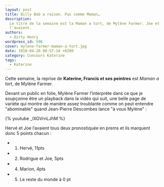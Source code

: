 ```yaml
---
layout: post
title: Billy Bob a raison. Pas comme Maman…
description:
  Le titre de la semaine est la Maman a tort, de Mylène Farmer. Joe et Hervé
  l'avaient.
authors:
  - Dirty Henry
wordpress_id: 596
cover: mylene-farmer-maman-a-tort.jpg
date: 2010-04-20 08:57:14 +0200
category: Concours Katerine
tags:
  - Katerine
---
```


Cette semaine, la reprise de **Katerine, Francis et ses peintres** est _Maman a
tort_, de Mylène Farmer.

Devant un public en folie, Mylène Farmer l’interprète dans ce que je soupçonne
être un playback dans la vidéo qui suit, une belle page de variéte qui montre de
manière assez troublante comme on peut entendre "abominable" quand Jean-Pierre
Descombes lance "à vous Mylène" :

{% youtube _lXGVrnLJhM %}

Hervé et Joe l’avaient tous deux pronostiquée en prems et ils marquent donc 5
points chacun :

- 1. Hervé, 11pts
- 2. Rodrigue et Joe, 5pts
- 4. Marion, 4pts
- 5. Le reste du monde à 0 pt
